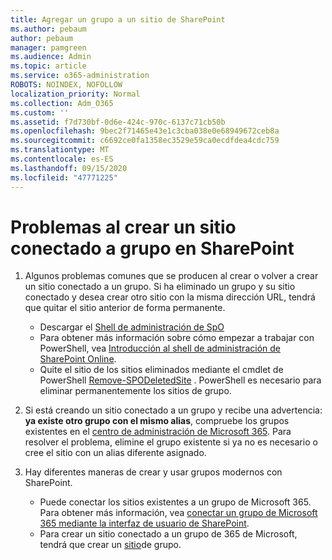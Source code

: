 ```yaml
---
title: Agregar un grupo a un sitio de SharePoint
ms.author: pebaum
author: pebaum
manager: pamgreen
ms.audience: Admin
ms.topic: article
ms.service: o365-administration
ROBOTS: NOINDEX, NOFOLLOW
localization_priority: Normal
ms.collection: Adm_O365
ms.custom: ''
ms.assetid: f7d730bf-0d6e-424c-970c-6137c71cb50b
ms.openlocfilehash: 9bec2f71465e43e1c3cba038e0e68949672ceb8a
ms.sourcegitcommit: c6692ce0fa1358ec3529e59ca0ecdfdea4cdc759
ms.translationtype: MT
ms.contentlocale: es-ES
ms.lasthandoff: 09/15/2020
ms.locfileid: "47771225"
---
```

# <a name="issues-when-creating-a-group-connected-site-in-sharepoint"></a>Problemas al crear un sitio conectado a grupo en SharePoint

1. Algunos problemas comunes que se producen al crear o volver a crear un sitio conectado a un grupo.
Si ha eliminado un grupo y su sitio conectado y desea crear otro sitio con la misma dirección URL, tendrá que quitar el sitio anterior de forma permanente.

   - Descargar el [Shell de administración de SpO](https://support.office.com/article/introduction-to-the-sharepoint-online-management-shell-c16941c3-19b4-4710-8056-34c034493429)
   - Para obtener más información sobre cómo empezar a trabajar con PowerShell, vea [Introducción al shell de administración de SharePoint Online](https://docs.microsoft.com/powershell/module/sharepoint-online/remove-sposite).
   - Quite el sitio de los sitios eliminados mediante el cmdlet de PowerShell [Remove-SPODeletedSite](https://docs.microsoft.com/powershell/module/sharepoint-online/remove-sposite?view=sharepoint-ps) . PowerShell es necesario para eliminar permanentemente los sitios de grupo.

1. Si está creando un sitio conectado a un grupo y recibe una advertencia: **ya existe otro grupo con el mismo alias**, compruebe los grupos existentes en el [centro de administración de Microsoft 365](https://admin.microsoft.com/AdminPortal/Home#/groups). Para resolver el problema, elimine el grupo existente si ya no es necesario o cree el sitio con un alias diferente asignado.

1. Hay diferentes maneras de crear y usar grupos modernos con SharePoint.

   - Puede conectar los sitios existentes a un grupo de Microsoft 365. Para obtener más información, vea [conectar un grupo de Microsoft 365 mediante la interfaz de usuario de SharePoint](https://docs.microsoft.com/sharepoint/dev/transform/modernize-connect-to-office365-group#connect-an-office-365-group-using-the-sharepoint-user-interface).
   - Para crear un sitio conectado a un grupo de 365 de Microsoft, tendrá que crear un [sitio](https://admin.microsoft.com/sharepoint)de grupo.
